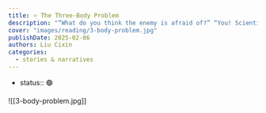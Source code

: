```yaml
---
title: ⭐️ The Three-Body Problem
description: "“What do you think the enemy is afraid of?” “You! Scientists! The odd thing is that the less practical your research is, the more they’re afraid of you—like abstract theories, the kind of thing Yang Dong worked on. They are more frightened of such work than you are of the universe winking at you. When a scientist dies, another will take his place. But if his thoughts are confused, then science is over.”"
cover: "images/reading/3-body-problem.jpg"
publishDate: 2025-02-06
authors: Liu Cixin
categories:
  - stories & narratives
---
```


- status:: 🟢

![[3-body-problem.jpg]]
